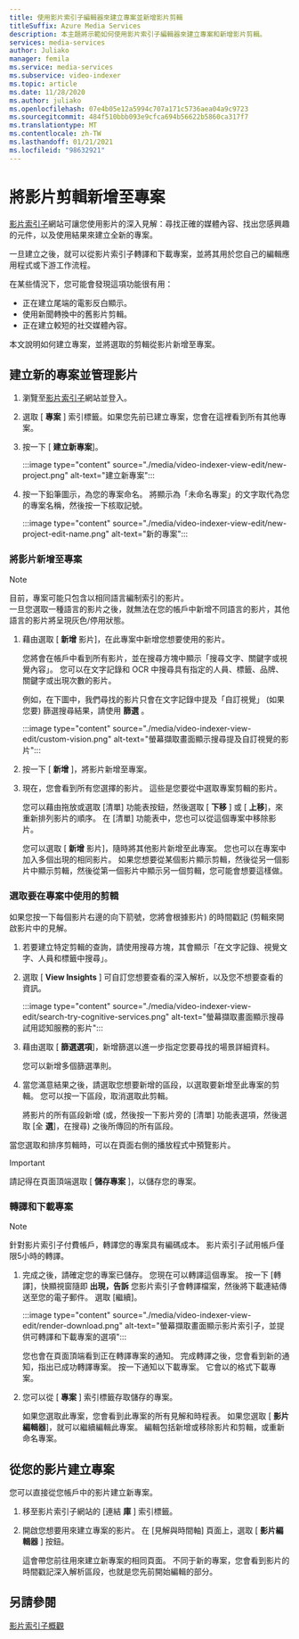 ```yaml
---
title: 使用影片索引子編輯器來建立專案並新增影片剪輯
titleSuffix: Azure Media Services
description: 本主題將示範如何使用影片索引子編輯器來建立專案和新增影片剪輯。
services: media-services
author: Juliako
manager: femila
ms.service: media-services
ms.subservice: video-indexer
ms.topic: article
ms.date: 11/28/2020
ms.author: juliako
ms.openlocfilehash: 07e4b05e12a5994c707a171c5736aea04a9c9723
ms.sourcegitcommit: 484f510bbb093e9cfca694b56622b5860ca317f7
ms.translationtype: MT
ms.contentlocale: zh-TW
ms.lasthandoff: 01/21/2021
ms.locfileid: "98632921"
---
```

# <a name="add-video-clips-to-your-projects"></a>將影片剪輯新增至專案

[影片索引子](https://www.videoindexer.ai/)網站可讓您使用影片的深入見解：尋找正確的媒體內容、找出您感興趣的元件，以及使用結果來建立全新的專案。 

一旦建立之後，就可以從影片索引子轉譯和下載專案，並將其用於您自己的編輯應用程式或下游工作流程。

在某些情況下，您可能會發現這項功能很有用： 

* 正在建立尾端的電影反白顯示。
* 使用新聞轉換中的舊影片剪輯。
* 正在建立較短的社交媒體內容。

本文說明如何建立專案，並將選取的剪輯從影片新增至專案。 

## <a name="create-new-project-and-manage-videos"></a>建立新的專案並管理影片

1. 瀏覽至[影片索引子](https://www.videoindexer.ai/)網站並登入。
1. 選取 [ **專案** ] 索引標籤。如果您先前已建立專案，您會在這裡看到所有其他專案。
1. 按一下 [ **建立新專案**]。  

    :::image type="content" source="./media/video-indexer-view-edit/new-project.png" alt-text="建立新專案":::
1. 按一下鉛筆圖示，為您的專案命名。 將顯示為「未命名專案」的文字取代為您的專案名稱，然後按一下核取記號。

    :::image type="content" source="./media/video-indexer-view-edit/new-project-edit-name.png" alt-text="新的專案":::
    
### <a name="add-videos-to-the-project"></a>將影片新增至專案

> [!NOTE]
> 目前，專案可能只包含以相同語言編制索引的影片。 </br>一旦您選取一種語言的影片之後，就無法在您的帳戶中新增不同語言的影片，其他語言的影片將呈現灰色/停用狀態。

1. 藉由選取 [ **新增** 影片]，在此專案中新增您想要使用的影片。

    您將會在帳戶中看到所有影片，並在搜尋方塊中顯示「搜尋文字、關鍵字或視覺內容」。 您可以在文字記錄和 OCR 中搜尋具有指定的人員、標籤、品牌、關鍵字或出現次數的影片。
    
    例如，在下圖中，我們尋找的影片只會在文字記錄中提及「自訂視覺」 (如果您要) 篩選搜尋結果，請使用 **篩選** 。
    
    :::image type="content" source="./media/video-indexer-view-edit/custom-vision.png" alt-text="螢幕擷取畫面顯示搜尋提及自訂視覺的影片":::
1. 按一下 [ **新增** ]，將影片新增至專案。
1. 現在，您會看到所有您選擇的影片。 這些是您要從中選取專案剪輯的影片。

    您可以藉由拖放或選取 [清單] 功能表按鈕，然後選取 [ **下移** ] 或 [ **上移**]，來重新排列影片的順序。 在 [清單] 功能表中，您也可以從這個專案中移除影片。 
    
    您可以選取 [ **新增** 影片]，隨時將其他影片新增至此專案。 您也可以在專案中加入多個出現的相同影片。 如果您想要從某個影片顯示剪輯，然後從另一個影片中顯示剪輯，然後從第一個影片中顯示另一個剪輯，您可能會想要這樣做。 

### <a name="select-clips-to-use-in-your-project"></a>選取要在專案中使用的剪輯

如果您按一下每個影片右邊的向下箭號，您將會根據影片) 的時間戳記 (剪輯來開啟影片中的見解。 

1. 若要建立特定剪輯的查詢，請使用搜尋方塊，其會顯示「在文字記錄、視覺文字、人員和標籤中搜尋」。
1. 選取 [ **View Insights** ] 可自訂您想要查看的深入解析，以及您不想要查看的資訊。 

    :::image type="content" source="./media/video-indexer-view-edit/search-try-cognitive-services.png" alt-text="螢幕擷取畫面顯示搜尋試用認知服務的影片":::
1. 藉由選取 [ **篩選選項**]，新增篩選以進一步指定您要尋找的場景詳細資料。

    您可以新增多個篩選準則。 
1. 當您滿意結果之後，請選取您想要新增的區段，以選取要新增至此專案的剪輯。 您可以按一下區段，取消選取此剪輯。
    
    將影片的所有區段新增 (或，然後按一下影片旁的 [清單] 功能表選項，然後選取 [全 **選**]，在搜尋) 之後所傳回的所有區段。 

當您選取和排序剪輯時，可以在頁面右側的播放程式中預覽影片。 

> [!IMPORTANT]
> 請記得在頁面頂端選取 [ **儲存專案** ]，以儲存您的專案。 

### <a name="render-and-download-the-project"></a>轉譯和下載專案

> [!NOTE]
> 針對影片索引子付費帳戶，轉譯您的專案具有編碼成本。 影片索引子試用帳戶僅限5小時的轉譯。

1. 完成之後，請確定您的專案已儲存。 您現在可以轉譯這個專案。 按一下 [轉譯]，快顯視窗隨即 **出現，告訴** 您影片索引子會轉譯檔案，然後將下載連結傳送至您的電子郵件。 選取 [繼續]。 

    :::image type="content" source="./media/video-indexer-view-edit/render-download.png" alt-text="螢幕擷取畫面顯示影片索引子，並提供可轉譯和下載專案的選項":::
    
    您也會在頁面頂端看到正在轉譯專案的通知。 完成轉譯之後，您會看到新的通知，指出已成功轉譯專案。 按一下通知以下載專案。 它會以的格式下載專案。
1. 您可以從 [ **專案** ] 索引標籤存取儲存的專案。 

    如果您選取此專案，您會看到此專案的所有見解和時程表。 如果您選取 [ **影片編輯器**]，就可以繼續編輯此專案。 編輯包括新增或移除影片和剪輯，或重新命名專案。
    
## <a name="create-a-project-from-your-video"></a>從您的影片建立專案

您可以直接從您帳戶中的影片建立新專案。 

1. 移至影片索引子網站的 [連結 **庫** ] 索引標籤。
1. 開啟您想要用來建立專案的影片。 在 [見解與時間軸] 頁面上，選取 [ **影片編輯器** ] 按鈕。

    這會帶您前往用來建立新專案的相同頁面。 不同于新的專案，您會看到影片的時間戳記深入解析區段，也就是您先前開始編輯的部分。

## <a name="see-also"></a>另請參閱

[影片索引子概觀](video-indexer-overview.md)

